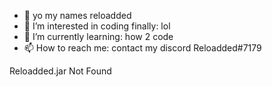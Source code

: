 - 👋 yo my names reloadded
- 👀 I’m interested in coding finally: lol
- 🌱 I’m currently learning: how 2 code
- 📫 How to reach me: contact my discord Reloadded#7179



Reloadded.jar Not Found
